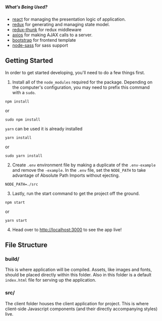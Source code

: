##### What's Being Used?

- [react](http://facebook.github.io/react/) for managing the presentation logic of application.
- [redux](http://redux.js.org/) for generating and managing state model.
- [redux-thunk](https://www.npmjs.com/package/redux-thunk) for redux middleware
- [axios](https://www.npmjs.com/package/axios) for making AJAX calls to a server.
- [bootstrap](https://www.npmjs.com/package/bootstrap) for frontend template
- [node-sass](https://npmjs.org/package/node-sass) for sass support

## Getting Started

In order to get started developing, you'll need to do a few things first.

1. Install all of the `node_modules` required for the package. Depending on the computer's configuration, you may need to prefix this command with a `sudo`.

```
npm install
```

or

```
sudo npm install
```

`yarn` can be used it is already installed

```
yarn install
```

or

```
sudo yarn install
```

2. Create `.env` environment file by making a duplicate of the `.env-example` and remove the `-example`. In the `.env` file, set the `NODE_PATH` to take advantage of Absolute Path Imports without ejecting.

```
NODE_PATH=./src
```

3. Lastly, run the start command to get the project off the ground.

```
npm start
```

or

```
yarn start
```

4. Head over to [http://localhost:3000](http://localhost:3000) to see the app live!

## File Structure

### build/

This is where application will be compiled. Assets, like images and fonts, should be placed directly within this folder. Also in this folder is a default `index.html` file for serving up the application.

### src/

The client folder houses the client application for project. This is where client-side Javascript components (and their directly accompanying styles) live.
